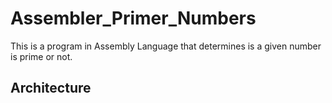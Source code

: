 # Assembler_Primer_Numbers

This is a program in Assembly Language that determines is a given number is prime or not.

## Architecture